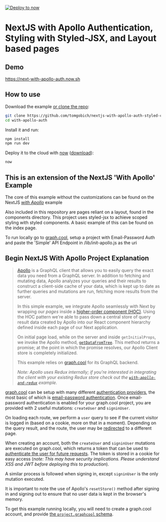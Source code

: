 [![Deploy to now](https://deploy.now.sh/static/button.svg)](https://deploy.now.sh/?repo=https://github.com/tomgobich/nextjs-with-apollo-auth-styled-comp-layout.git)
# NextJS with Apollo Authentication, Styling with Styled-JSX, and Layout based pages

## Demo

https://next-with-apollo-auth.now.sh

## How to use

Download the example [or clone the repo](https://github.com/zeit/next.js):

```bash
git clone https://github.com/tomgobich/nextjs-with-apollo-auth-styled-comp-layout.git
cd with-apollo-auth
```

Install it and run:

```bash
npm install
npm run dev
```

Deploy it to the cloud with [now](https://zeit.co/now) ([download](https://zeit.co/download)):

```bash
now
```

## This is an extension of the NextJS 'With Apollo' Example

The core of this example without the customizations can be found on the NextJS _[with Apollo](https://github.com/zeit/next.js/tree/master/examples/with-apollo#the-idea-behind-the-example)_ example

Also included in this repository are pages reliant on a layout, found in the components directory. This project uses styled-jsx to achieve scoped styling with styled components. A basic example of this can be found on the index page.

To run locally go to [graph.cool](https://www.graph.cool), setup a project with Email-Password Auth and paste the 'Simple' API Endpoint in /lib/init-apollo.js as the uri


## Begin NextJS With Apollo Project Explanation

> [Apollo](http://dev.apollodata.com) is a GraphQL client that allows you to easily query the exact data you need from a GraphQL server. In addition to fetching and mutating data, Apollo analyzes your queries and their results to construct a client-side cache of your data, which is kept up to date as further queries and mutations are run, fetching more results from the server.
>
> In this simple example, we integrate Apollo seamlessly with Next by wrapping our *pages* inside a [higher-order component (HOC)](https://facebook.github.io/react/docs/higher-order-components.html). Using the HOC pattern we're able to pass down a central store of query result data created by Apollo into our React component hierarchy defined inside each page of our Next application.
>
> On initial page load, while on the server and inside `getInitialProps`, we invoke the Apollo method,  [`getDataFromTree`](http://dev.apollodata.com/react/server-side-rendering.html#getDataFromTree). This method returns a promise; at the point in which the promise resolves, our Apollo Client store is completely initialized.
>
> This example relies on [graph.cool](https://www.graph.cool) for its GraphQL backend.
>
> *Note: Apollo uses Redux internally; if you're interested in integrating the client with your existing Redux store check out the [`with-apollo-and-redux`](https://github.com/zeit/next.js/tree/master/examples/with-apollo-and-redux) example.*

[graph.cool](https://www.graph.cool) can be setup with many different
[authentication providers](https://www.graph.cool/docs/reference/integrations/overview-seimeish6e/#authentication-providers), the most basic of which is [email-password authentication](https://www.graph.cool/docs/reference/simple-api/user-authentication-eixu9osueb/#email-and-password). Once email-password authentication is enabled for your graph.cool project, you are provided with 2 useful mutations: `createUser` and `signinUser`.

On loading each route, we perform a `user` query to see if the current visitor is logged in (based on a cookie, more on that in a moment). Depending on the query result, and the route, the user may be [redirected](https://github.com/zeit/next.js/blob/master/examples/with-apollo-auth/lib/redirect.js) to a different page.

When creating an account, both the `createUser` and `signinUser` mutations are executed on graph.cool, which returns a token that can be used to [authenticate the user for future requests](https://www.graph.cool/docs/reference/auth/authentication-tokens-eip7ahqu5o/). The token is stored in a cookie for easy access (_note: This may have security implications. Please understand XSS and JWT before deploying this to production_).

A similar process is followed when signing in, except `signinUser` is the only mutation executed.

It is important to note the use of Apollo's `resetStore()` method after signing in and signing out to ensure that no user data is kept in the browser's memory.

To get this example running locally, you will need to create a graph.cool
account, and provide [the `project.graphcool` schema](https://github.com/zeit/next.js/blob/master/examples/with-apollo-auth/project.graphcool).
